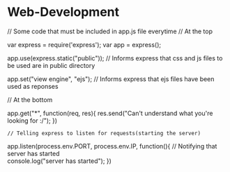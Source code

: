 # Web-Development
// Some code that must be included in app.js file everytime
  // At the top

   var express = require('express');
   var app = express();

   app.use(express.static("public")); // Informs express that css and js files to be used are in public directory

   app.set("view engine", "ejs"); // Informs express that ejs files have been used as reponses


// At the bottom
  
   
   app.get("*", function(req, res){
       res.send("Can't understand what you're looking for :/");
    })

    // Telling express to listen for requests(starting the server)

   app.listen(process.env.PORT, process.env.IP, function(){
        // Notifying that server has started  
   console.log("server has started");
    })
